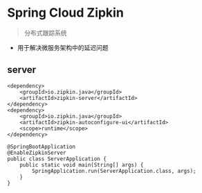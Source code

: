 # Spring Cloud Zipkin

> 分布式跟踪系统

- 用于解决微服务架构中的延迟问题

## server

```
<dependency>
    <groupId>io.zipkin.java</groupId>
    <artifactId>zipkin-server</artifactId>
</dependency>
<dependency>
    <groupId>io.zipkin.java</groupId>
    <artifactId>zipkin-autoconfigure-ui</artifactId>
    <scope>runtime</scope>
</dependency>
```

```
@SpringBootApplication
@EnableZipkinServer
public class ServerApplication {
    public static void main(String[] args) {
        SpringApplication.run(ServerApplication.class, args);
    }
}
```
